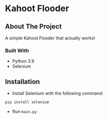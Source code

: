 # Kahoot Flooder

## About The Project
A simple Kahoot Flooder that actually works!

### Built With
* Python 3.9
* Selenium

## Installation
* Install Selenium with the following command:
```bash
pip install selenium
```
* Run ```main.py```

